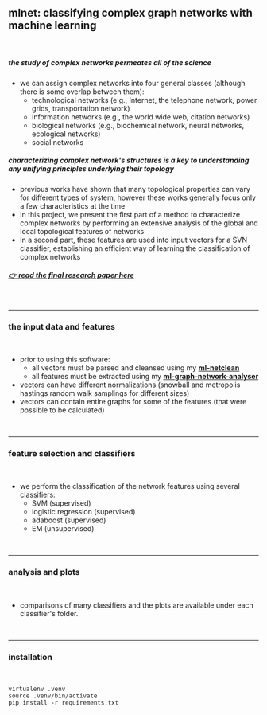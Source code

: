 ## mlnet: classifying complex graph networks with machine learning

<br>

##### the study of  complex networks permeates all of the science

* we can assign complex networks into four general classes (although there is some overlap between them):
  * technological networks (e.g., Internet, the telephone network, power grids, transportation network)
  * information networks (e.g., the world wide web, citation networks)
  * biological networks (e.g., biochemical network, neural networks, ecological networks)
  * social networks

##### characterizing complex network's structures is a key to understanding any unifying principles underlying their topology

* previous works have shown that many topological properties can vary for different types of system, however these works generally focus only a few characteristics at the time
* in this project, we present the first part of a method to characterize complex networks by performing an extensive analysis of the global and local topological features of networks
* in a second part, these features are used into input vectors for a SVN classifier, establishing an efficient way of learning the classification of complex networks  

##### [👉 read the final research paper here](https://github.com/autistic-symposium/ml-graph-network-analyser/blob/master/on-classifying-complex-networks-by-their-features.pdf)

<br>

---

### the input data and features

<br>

* prior to using this software:
  * all vectors must be parsed and cleansed using my **[ml-netclean](https://github.com/autistic-symposium/ml-netclean)**
  * all features must be extracted using my **[ml-graph-network-analyser](https://github.com/autistic-symposium/ml-graph-network-analyser)**
* vectors can have different normalizations (snowball and metropolis hastings random walk samplings for different sizes)
* vectors can contain entire graphs for some of the features (that were possible to be calculated)

<br>

----

### feature selection and classifiers

<br>

* we perform the classification of the network features using several classifiers:
  * SVM (supervised)
  * logistic regression (supervised)
  * adaboost (supervised)
  * EM (unsupervised)

<br>

-----

### analysis and plots

<br>

* comparisons of many classifiers and the plots are available under each classifier's folder.

<br>

----

### installation

<br>

```
virtualenv .venv
source .venv/bin/activate
pip install -r requirements.txt
```

<br>
